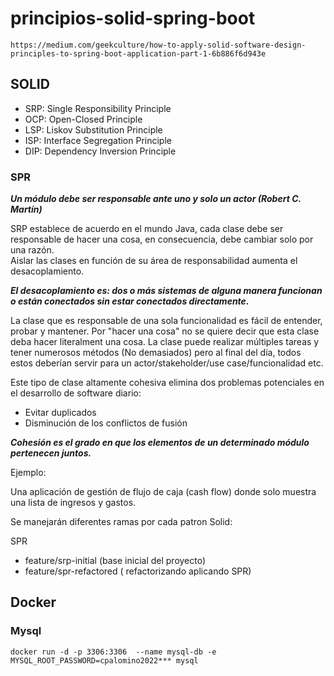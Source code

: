 # principios-solid-spring-boot

```text
https://medium.com/geekculture/how-to-apply-solid-software-design-principles-to-spring-boot-application-part-1-6b886f6d943e
```

## SOLID
*  SRP: Single Responsibility Principle 
*  OCP: Open-Closed Principle
*  LSP: Liskov Substitution Principle 
*  ISP: Interface Segregation Principle 
*  DIP: Dependency Inversion Principle


### SPR

**_Un módulo debe ser responsable ante uno y solo un actor (Robert C. Martín)_**

SRP establece de acuerdo en el mundo Java, cada clase debe ser responsable 
de hacer una cosa, en consecuencia, debe cambiar solo por una razón. <br>
Aislar las clases en función de su área de responsabilidad aumenta el desacoplamiento.

**_El desacoplamiento es: dos o más sistemas de alguna manera funcionan o están conectados
sin estar conectados directamente._**

La clase que es responsable de una sola funcionalidad es fácil de entender,
probar y mantener. Por "hacer una cosa" no se quiere decir que esta clase 
deba hacer literalment una cosa. La clase puede realizar múltiples tareas
y tener numerosos métodos (No demasiados) pero al final del día, todos estos
deberían servir para un actor/stakeholder/use case/funcionalidad etc.

Este tipo de clase altamente cohesiva elimina dos problemas potenciales
en el desarrollo de software diario:

* Evitar duplicados
* Disminución de los conflictos de fusión

**_Cohesión es el grado en que los elementos de un determinado módulo pertenecen juntos._**

Ejemplo:

Una aplicación de gestión de flujo de caja (cash flow) donde solo muestra una lista de 
ingresos y gastos.


Se manejarán diferentes ramas por cada patron Solid:

SPR
* feature/srp-initial (base inicial del proyecto)
* feature/spr-refactored ( refactorizando aplicando SPR)



## Docker

### Mysql

```shell
docker run -d -p 3306:3306  --name mysql-db -e MYSQL_ROOT_PASSWORD=cpalomino2022*** mysql 
```